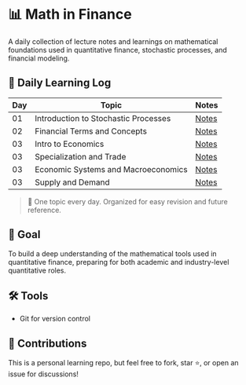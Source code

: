 # 📊 Math in Finance

A daily collection of lecture notes and learnings on mathematical foundations used in quantitative finance, stochastic processes, and financial modeling.

## 📆 Daily Learning Log

| Day | Topic | Notes |
|-----|-------|-------|
| 01  | Introduction to Stochastic Processes | [Notes](day_1.txt) |
| 02  | Financial Terms and Concepts | [Notes](day_2.txt) |
| 03  | Intro to Economics | [Notes](economics/day_3.md) |
| 03  | Specialization and Trade | [Notes](economics/specialization_and_trade.md) |
| 03  | Economic Systems and Macroeconomics | [Notes](economics/economic_systems.md) |
| 03  | Supply and Demand | [Notes](economics/supply_demand.md) |
> 📌 One topic every day. Organized for easy revision and future reference.

## 🧠 Goal

To build a deep understanding of the mathematical tools used in quantitative finance, preparing for both academic and industry-level quantitative roles.

## 🛠️ Tools

- Git for version control
<!-- [Jupyter](https://jupyter.org/) (optional for code demos or simulations) -->

## 🤝 Contributions

This is a personal learning repo, but feel free to fork, star ⭐, or open an issue for discussions!

